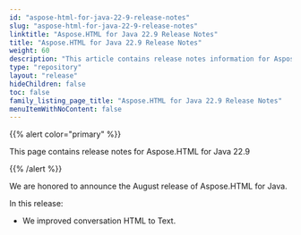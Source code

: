 ```yaml
---
id: "aspose-html-for-java-22-9-release-notes"
slug: "aspose-html-for-java-22-9-release-notes"
linktitle: "Aspose.HTML for Java 22.9 Release Notes"
title: "Aspose.HTML for Java 22.9 Release Notes"
weight: 60
description: "This article contains release notes information for Aspose.HTML for .Java 22.9."
type: "repository"
layout: "release"
hideChildren: false
toc: false
family_listing_page_title: "Aspose.HTML for Java 22.9 Release Notes"
menuItemWithNoContent: false
---
```


{{% alert color="primary" %}}

This page contains release notes for Aspose.HTML for Java 22.9

{{% /alert %}}

We are honored to announce the August release of Aspose.HTML for Java.

In this release:
* We improved conversation HTML to Text.
